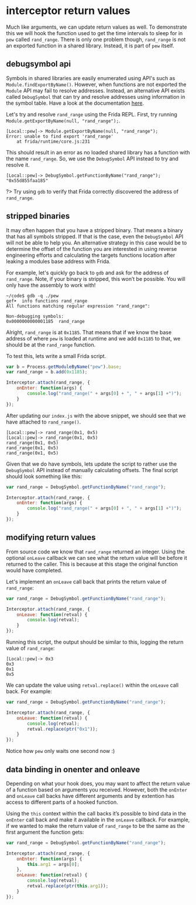 # interceptor return values

Much like arguments, we can update return values as well. To demonstrate this we will hook the function used to get the time intervals to sleep for in `pew` called `rand_range`. There is only one problem though, `rand_range` is not an exported function in a shared library. Instead, it is part of `pew` itself.

## debugsymbol api

Symbols in shared libraries are easily enumerated using API's such as `Module.findExportByName()`. However, when functions are not exported the `Module` API may fail to resolve addresses. Instead, an alternative API exists called `DebugSymbol` that can try and resolve addresses using information in the symbol table. Have a look at the documentation [here](https://frida.re/docs/javascript-api/#debugsymbol).

Let's try and resolve `rand_range` using the Frida REPL. First, try running `Module.getExportByName(null, "rand_range");`.

```text
[Local::pew]-> Module.getExportByName(null, "rand_range");
Error: unable to find export 'rand_range'
    at frida/runtime/core.js:231
```

This should result in an error as no loaded shared library has a function with the name `rand_range`. So, we use the `DebugSymbol` API instead to try and resolve it.

```text
[Local::pew]-> DebugSymbol.getFunctionByName("rand_range");
"0x55d855faa185"
```

?> Try using `gdb` to verify that Frida correctly discovered the address of `rand_range`.

## stripped binaries

It may often happen that you have a stripped binary. That means a binary that has all symbols stripped. If that is the case, even the `DebugSymbol` API will not be able to help you. An alternative strategy in this case would be to determine the offset of the function you are interested in using reverse engineering efforts and calculating the targets functions location after leaking a modules base address with Frida.

For example, let's quickly go back to `gdb` and ask for the address of `rand_range`. Note, if your binary is stripped, this won’t be possible. You will only have the assembly to work with!

```text
~/code$ gdb -q ./pew
gef➤  info functions rand_range
All functions matching regular expression "rand_range":

Non-debugging symbols:
0x0000000000001185  rand_range
```

Alright, `rand_range` is at `0x1185`. That means that if we know the base address of where `pew` is loaded at runtime and we add `0x1185` to that, we should be at the `rand_range` function.

To test this, lets write a small Frida script.

```javascript
var b = Process.getModuleByName("pew").base;
var rand_range = b.add(0x1185);

Interceptor.attach(rand_range, {
    onEnter: function(args) {
        console.log("rand_range(" + args[0] + ", " + args[1] +")");
    }
});
```

After updating our `index.js` with the above snippet, we should see that we have attached to `rand_range()`.

```text
[Local::pew]-> rand_range(0x1, 0x5)
[Local::pew]-> rand_range(0x1, 0x5)
rand_range(0x1, 0x5)
rand_range(0x1, 0x5)
rand_range(0x1, 0x5)
```

Given that we do have symbols, lets update the script to rather use the `DebugSymbol` API instead of manually calculating offsets. The final script should look something like this:

```javascript
var rand_range = DebugSymbol.getFunctionByName("rand_range");

Interceptor.attach(rand_range, {
    onEnter: function(args) {
        console.log("rand_range(" + args[0] + ", " + args[1] +")");
    }
});
```

## modifying return values

From source code we know that `rand_range` returned an integer. Using the optional `onLeave` callback we can see what the return value will be before it returned to the caller. This is because at this stage the original function would have completed.

Let's implement an `onLeave` call back that prints the return value of `rand_range`:

```javascript
var rand_range = DebugSymbol.getFunctionByName("rand_range");

Interceptor.attach(rand_range, {
    onLeave: function(retval) {
        console.log(retval);
    }
});
```

Running this script, the output should be similar to this, logging the return value of `rand_range`:

```text
[Local::pew]-> 0x3
0x3
0x1
0x5
```

We can update the value using `retval.replace()` within the `onLeave` call back. For example:

```javascript
var rand_range = DebugSymbol.getFunctionByName("rand_range");

Interceptor.attach(rand_range, {
    onLeave: function(retval) {
        console.log(retval);
        retval.replace(ptr("0x1"));
    }
});
```

Notice how `pew` only waits one second now :)

## data binding in onenter and onleave

Depending on what your hook does, you may want to affect the return value of a function based on arguments you received. However, both the `onEnter` and `onLeave` call backs have different arguments and by extention has access to different parts of a hooked function.

Using the `this` context within the call backs it’s possible to bind data in the `onEnter` call back and make it available in the `onLeave` callback. For example, if we wanted to make the return value of `rand_range` to be the same as the first argument the function gets:

```javascript
var rand_range = DebugSymbol.getFunctionByName("rand_range");

Interceptor.attach(rand_range, {
    onEnter: function(args) {
        this.arg1 = args[0];
    },
    onLeave: function(retval) {
        console.log(retval);
        retval.replace(ptr(this.arg1));
    }
});
```

